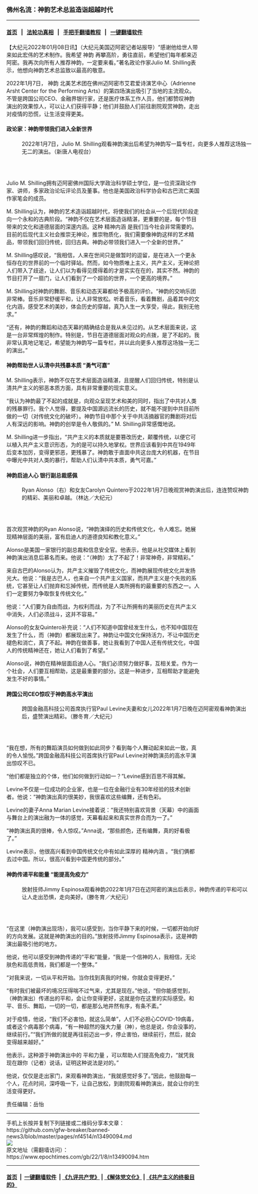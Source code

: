 ### 佛州名流：神韵艺术总监造诣超越时代
------------------------

#### [首页](https://github.com/gfw-breaker/banned-news3/blob/master/README.md) &nbsp;&nbsp;|&nbsp;&nbsp; [法轮功真相](https://github.com/begood0513/basic/blob/master/README.md)  &nbsp;&nbsp;|&nbsp;&nbsp; [手把手翻墙教程](https://github.com/gfw-breaker/guides/wiki)  &nbsp;&nbsp;|&nbsp;&nbsp; [一键翻墙软件](https://github.com/gfw-breaker/nogfw/blob/master/README.md)  



<div><p>
 【大纪元2022年01月08日讯】（大纪元美国迈阿密记者站报导）“感谢他给世人带来如此宏伟的艺术制作。我希望
 <ok href="https://www.epochtimes.com/gb/tag/%E7%A5%9E%E9%9F%B5.html">
  神韵
 </ok>
 再攀高阶，勇往直前，希望他们每年都来迈阿密。我再次向所有人推荐神韵，一定要来看。”著名政论作家Julio M. Shilling表示，他想向神韵艺术总监致以最高的敬意。
</p>
<p>
 2022年1月7日，
 <ok href="https://www.epochtimes.com/gb/tag/%E7%A5%9E%E9%9F%B5.html">
  神韵
 </ok>
 北美艺术团在佛州迈阿密市艾君爱诗演艺中心（Adrienne Arsht Center for the Performing Arts）的第四场演出吸引了当地的主流观众。不管是跨国公司CEO、金融界银行家，还是医疗体系工作人员，他们都赞叹神韵演出的效果惊人，可以让人们获得平静；他们并鼓励人们前往剧院观赏神韵，走出对疫情的恐慌，让生活变得更美。
</p>
<h4>
 政论家：神韵带领我们进入全新世界
</h4>
<figure aria-describedby="caption-attachment-13490170" class="wp-caption aligncenter" id="attachment_13490170" style="width: 600px">
 <ok href="https://i.epochtimes.com/assets/uploads/2022/01/id13490170-2201072321202124.jpg" target="_blank">
  <img alt="" class="size-large wp-image-13490170" src="https://i.epochtimes.com/assets/uploads/2022/01/id13490170-2201072321202124-600x400.jpg" title=""/>
 </ok>
 <br/><figcaption class="wp-caption-text" id="caption-attachment-13490170">
  2022年1月7日，Julio M. Shilling观看神韵演出后希望为神韵写一篇专栏，向更多人推荐这场独一无二的演出。（新唐人电视台）
 </figcaption><br/>
</figure><br/>
<p>
 Julio M. Shilling拥有迈阿密佛州国际大学政治科学硕士学位，是一位资深政论作家、讲师，多家政治论坛评论员及董事。他也是美国政治科学协会和古巴流亡美国作家笔会的成员。
</p>
<p>
 M. Shilling认为，神韵的艺术造诣超越时代，将使我们的社会从一个后现代阶段走向一个永和的古典阶段。“神韵不仅在艺术层面造诣精湛，更重要的是，每个节目带来的文化和道德层面的深邃内涵。这种
 <ok href="https://www.epochtimes.com/gb/tag/%E7%B2%BE%E7%A5%9E%E5%86%85%E6%B6%B5.html">
  精神内涵
 </ok>
 是我们当今社会非常需要的。目前的后现代主义社会推崇无神论，推崇物质化，我们需要像神韵这样的艺术精品，带领我们回归传统，回归古典。神韵必带领我们进入一个全新的世界。”
</p>
<p>
 M. Shilling感叹说，“我相信，人来在世间只是做暂时的逗留，是在进入一个更永恒存在的世界前的一个临时驿站。然而，如今物质唯上主义，共产主义，无神论把人们带入了歧途，让人们以为看得见摸得着的才是实实在在的，其实不然。神韵的节目打开了一扇门，让人们看到了一个超验的世界，一个更高的境界。”
</p>
<p>
 M. Shilling对神韵的舞剧、音乐和动态天幕都给予极高的评价。“神韵的交响乐团非常棒。音乐非常舒缓平和，让人非常放松。听着音乐，看着舞剧，品着其中的文化内涵，感受艺术的美妙，体会历史的穿越，真乃人生一大享受，得此，我别无他求。”
</p>
<p>
 “还有，神韵的舞蹈和动态天幕的精确结合是我从未见过的。从艺术层面来说，这是一台非常辉煌的制作。特别是，节目在道德层面对观众的点拨，是了不起的。我非常认真地记笔记，希望能为神韵写一篇专栏，并以此向更多人推荐这场独一无二的演出。”
</p>
<h4>
 神韵帮助世人认清中共残暴本质 “勇气可嘉”
</h4>
<p>
 M. Shilling表示，神韵不仅在艺术层面造诣精湛，且提醒人们回归传统，特别是认清共产主义的邪恶本质方面，具有非常重要的现实意义。
</p>
<p>
 “我认为神韵最了不起的成就是，向观众呈现艺术和美的同时，指出了中共对人类的残暴罪行。我个人觉得，要提及中国源远流长的历史，就不能不提到中共目前所做的一切（对传统文化的破坏）。神韵节目中那个关于中共活摘器官的舞剧将对后人有深远的影响。神韵的创举是令人敬佩的。” M. Shilling非常感慨地说。
</p>
<p>
 M. Shilling进一步指出，“共产主义的本质就是要篡改历史，颠覆传统，以便它可以植入共产主义意识形态，为的是可以持久地掌权。世界应该看到中共在1949年后变本加厉，变得更邪恶，更残暴了。神韵敢于直面中共这台庞大的机器，在节目中曝光中共对人类的暴行，帮助人们认清中共本质，勇气可嘉。”
</p>
<h4>
 神韵启迪人心 银行副总裁感佩
</h4>
<figure aria-describedby="caption-attachment-13490183" class="wp-caption aligncenter" id="attachment_13490183" style="width: 600px">
 <ok href="https://i.epochtimes.com/assets/uploads/2022/01/id13490183-2201072307462124.jpg" target="_blank">
  <img alt="" class="size-large wp-image-13490183" src="https://i.epochtimes.com/assets/uploads/2022/01/id13490183-2201072307462124-600x400.jpg" title=""/>
 </ok>
 <br/><figcaption class="wp-caption-text" id="caption-attachment-13490183">
  Ryan Alonso（右）和女友Carolyn Quintero于2022年1月7日晚观赏神韵演出后，连连赞叹神韵的精彩、美丽和卓越。（林达／大纪元）
 </figcaption><br/>
</figure><br/>
<p>
 首次观赏神韵的Ryan Alonso说，“神韵演绎的历史和传统文化，令人难忘。她展现精神层面的美丽，富有启迪人的道德良知和教化意义。”
</p>
<p>
 Alonso是美国一家银行的副总裁和信息安全官。他表示，他是从社交媒体上看到神韵演出消息后慕名而来。他说：“（神韵）太了不起了！非常神奇，非常精彩。”
</p>
<p>
 来自古巴的Alonso认为，共产主义摧毁了传统文化，而神韵展现传统文化并发扬光大。他说：“我是古巴人，也来自一个共产主义国家，而共产主义是个失败的系统，它甚至让人们抛弃和忘掉传统，而传统是人类所拥有的最重要的东西之一。人们一定要努力争取恢复传统文化。”
</p>
<p>
 他说：“人们要为自由而战，为权利而战，为了不让所拥有的美丽历史在共产主义中消失，人们必须战斗，这并不容易。”
</p>
<p>
 Alonso的女友Quintero补充说：“人们不知道中国曾经发生什么，也不知中国现在发生了什么，而（神韵）都展现出来了。神韵让中国文化保持活力，不让中国历史褪色和消亡，真了不起。神韵在做善事，她让我看到了中国人还有传统文化，中国人的传统精神还在，她让人们看到了希望。”
</p>
<p>
 Alonso说，神韵在精神层面启迪人心。“我们必须努力做好事，互相关爱。作为一个社会，人们要互相帮助，这是最重要的部分。这是一种进步，互相帮助才能避免发生不好的事情。”
</p>
<h4>
 跨国公司CEO惊叹于神韵高水平演出
</h4>
<figure aria-describedby="caption-attachment-13490174" class="wp-caption aligncenter" id="attachment_13490174" style="width: 600px">
 <ok href="https://i.epochtimes.com/assets/uploads/2022/01/id13490174-2201072251152124.jpg" target="_blank">
  <img alt="" class="size-large wp-image-13490174" src="https://i.epochtimes.com/assets/uploads/2022/01/id13490174-2201072251152124-600x400.jpg" title=""/>
 </ok>
 <br/><figcaption class="wp-caption-text" id="caption-attachment-13490174">
  跨国金融高科技公司首席执行官Paul Levine夫妻和女儿2022年1月7日晚在迈阿密观看神韵演出后，盛赞演出精彩。（滕冬育／大纪元）
 </figcaption><br/>
</figure><br/>
<p>
 “我在想，所有的舞蹈演员如何做到如此同步？看到每个人舞动起来如此一致，真的令人愉悦。”跨国金融高科技公司首席执行官Paul Levine对神韵演员的高水平演出惊叹不已。
</p>
<p>
 “他们都是独立的个体，他们如何做到行动如一？”Levine感到百思不得其解。
</p>
<p>
 Levine不仅是一位成功的企业家，也是一位在金融行业有30年经验的技术创新者。他说：“神韵演出真的很美妙，我很喜欢这些编舞，还有色彩。
</p>
<p>
 Levine的妻子Anna Marian Levine接着说：“我还特别喜欢背景（天幕）中的画面与舞台上的演出融为一体的感觉，天幕看起来和真实世界合而为一了。”
</p>
<p>
 “神韵演出真的很棒，令人惊叹。”Anna说，“那些颜色，还有编舞，真的好看极了。”
</p>
<p>
 Levine表示，他很高兴看到中国传统文化中有如此深厚的
 <ok href="https://www.epochtimes.com/gb/tag/%E7%B2%BE%E7%A5%9E%E5%86%85%E6%B6%B5.html">
  精神内涵
 </ok>
 。“我们俩都去过中国。所以，很高兴看到中国更传统的部分。”
</p>
<h4>
 神韵传递平和能量 “能提高免疫力”
</h4>
<figure aria-describedby="caption-attachment-13490192" class="wp-caption aligncenter" id="attachment_13490192" style="width: 600px">
 <ok href="https://i.epochtimes.com/assets/uploads/2022/01/id13490192-2201072307372124.jpg" target="_blank">
  <img alt="" class="size-large wp-image-13490192" src="https://i.epochtimes.com/assets/uploads/2022/01/id13490192-2201072307372124-600x400.jpg" title=""/>
 </ok>
 <br/><figcaption class="wp-caption-text" id="caption-attachment-13490192">
  放射技师Jimmy Espinosa观看神韵2022年1月7日在迈阿密的演出后表示，神韵传递的平和可以让人走出恐惧，走向美好。（滕冬育／大纪元）
 </figcaption><br/>
</figure><br/>
<p>
 “在这里（神韵演出现场），我可以感受到，当你平静下来的时候，一切都开始向好的方向发展。这就是神韵演出的目的。”放射技师Jimmy Espinosa表示，这是神韵演出最吸引他的地方。
</p>
<p>
 他说，他可以感受到神韵传递的“平和”能量，“我是一个信神的人，我相信，无论肤色和高低贵贱，我们都是一个整体。”
</p>
<p>
 “对我来说，一切从平和开始。当你找到真我的时候，你就会变得更好。”
</p>
<p>
 “有时我们被最坏的境况压得喘不过气来，尤其是现在。”他说，“但你能感觉到，（神韵演出）传递出的平和，会让你变得更好，这就是你在这里的实际感受。和平、音乐、舞蹈，一切的一切，都是那么地井然有序，有条不紊。”
</p>
<p>
 对于疫情，他说，“我们不必害怕，就这么简单”，人们不必担心COVID-19病毒，或者这个病毒那个病毒，“有一种超然的强大力量（神），他总是说，你会没事的，继续前行。”“我们所做的就是再往前迈出一步，停止害怕，继续前行，然后，就会变得越来越好。”
</p>
<p>
 他表示，这种源于神韵演出中的
 <ok href="https://www.epochtimes.com/gb/tag/%E5%B9%B3%E5%92%8C%E5%8A%9B%E9%87%8F.html">
  平和力量
 </ok>
 ，可以帮助人们提高免疫力，“就凭我现在跟你（记者）说话，证明这种说法是对的。”
</p>
<p>
 他说，仅仅是走出家门，来观看神韵演出，“我就感觉好多了。”因此，他鼓励每一个人，花点时间，深呼吸一下，让自己放松，到剧院观看神韵演出，就会让你的生活变得更好。
</p>
<p>
 责任编辑：岳怡
</p>
</div>
<hr/>
手机上长按并复制下列链接或二维码分享本文章：<br/>
https://github.com/gfw-breaker/banned-news3/blob/master/pages/nf4514/n13490094.md <br/>
<a href='https://github.com/gfw-breaker/banned-news3/blob/master/pages/nf4514/n13490094.md'><img src='https://github.com/gfw-breaker/banned-news3/blob/master/pages/nf4514/n13490094.md.png'/></a> <br/>
原文地址（需翻墙访问）：https://www.epochtimes.com/gb/22/1/8/n13490094.htm


------------------------
#### [首页](https://github.com/gfw-breaker/banned-news3/blob/master/README.md) &nbsp;|&nbsp; [一键翻墙软件](https://github.com/gfw-breaker/nogfw/blob/master/README.md) &nbsp;| [《九评共产党》](https://github.com/gfw-breaker/9ping.md/blob/master/README.md#九评之一评共产党是什么) | [《解体党文化》](https://github.com/gfw-breaker/jtdwh.md/blob/master/README.md) | [《共产主义的终极目的》](https://github.com/gfw-breaker/gczydzjmd.md/blob/master/README.md)


<img src='http://gfw-breaker.win/banned-news3/pages/nf4514/n13490094.md' width='0px' height='0px'/>